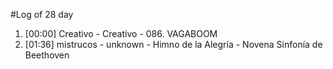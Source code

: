 #Log of 28 day

1. [00:00] Creativo - Creativo - 086. VAGABOOM
1. [01:36] mistrucos - unknown - Himno de la Alegría - Novena Sinfonía de Beethoven
